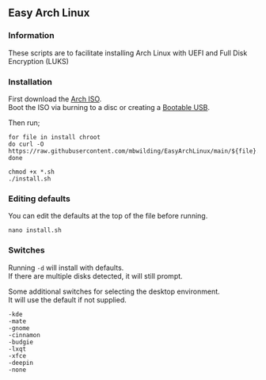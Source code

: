 ## Easy Arch Linux

### Information
These scripts are to facilitate installing Arch Linux with UEFI and Full Disk Encryption (LUKS)

### Installation
First download the [Arch ISO](https://archlinux.org/download/).<br>
Boot the ISO via burning to a disc or creating a [Bootable USB](https://wiki.archlinux.org/title/USB_flash_installation_medium).<br>

Then run;

    for file in install chroot
    do curl -O https://raw.githubusercontent.com/mbwilding/EasyArchLinux/main/${file}.sh
    done

    chmod +x *.sh
    ./install.sh

### Editing defaults
You can edit the defaults at the top of the file before running.

    nano install.sh

### Switches
Running ```-d``` will install with defaults.<br>
If there are multiple disks detected, it will still prompt.<br>

Some additional switches for selecting the desktop environment.<br>
It will use the default if not supplied.

    -kde
    -mate
    -gnome
    -cinnamon
    -budgie
    -lxqt
    -xfce
    -deepin
    -none
